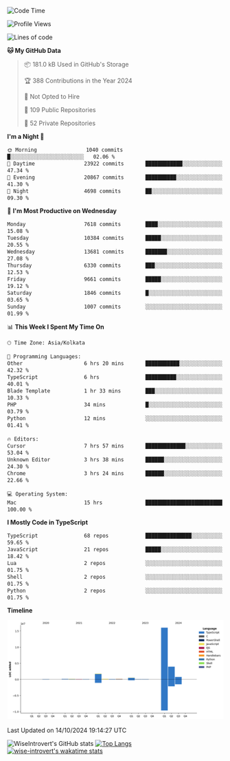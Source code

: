 <!--START_SECTION:waka-->
![Code Time](http://img.shields.io/badge/Code%20Time-1%2C659%20hrs%2031%20mins-blue)

![Profile Views](http://img.shields.io/badge/Profile%20Views-4-blue)

![Lines of code](https://img.shields.io/badge/From%20Hello%20World%20I%27ve%20Written-23.6%20million%20lines%20of%20code-blue)

**🐱 My GitHub Data** 

> 📦 181.0 kB Used in GitHub's Storage 
 > 
> 🏆 388 Contributions in the Year 2024
 > 
> 🚫 Not Opted to Hire
 > 
> 📜 109 Public Repositories 
 > 
> 🔑 52 Private Repositories 
 > 
**I'm a Night 🦉** 

```text
🌞 Morning                1040 commits        █░░░░░░░░░░░░░░░░░░░░░░░░   02.06 % 
🌆 Daytime                23922 commits       ████████████░░░░░░░░░░░░░   47.34 % 
🌃 Evening                20867 commits       ██████████░░░░░░░░░░░░░░░   41.30 % 
🌙 Night                  4698 commits        ██░░░░░░░░░░░░░░░░░░░░░░░   09.30 % 
```
📅 **I'm Most Productive on Wednesday** 

```text
Monday                   7618 commits        ████░░░░░░░░░░░░░░░░░░░░░   15.08 % 
Tuesday                  10384 commits       █████░░░░░░░░░░░░░░░░░░░░   20.55 % 
Wednesday                13681 commits       ███████░░░░░░░░░░░░░░░░░░   27.08 % 
Thursday                 6330 commits        ███░░░░░░░░░░░░░░░░░░░░░░   12.53 % 
Friday                   9661 commits        █████░░░░░░░░░░░░░░░░░░░░   19.12 % 
Saturday                 1846 commits        █░░░░░░░░░░░░░░░░░░░░░░░░   03.65 % 
Sunday                   1007 commits        ░░░░░░░░░░░░░░░░░░░░░░░░░   01.99 % 
```


📊 **This Week I Spent My Time On** 

```text
🕑︎ Time Zone: Asia/Kolkata

💬 Programming Languages: 
Other                    6 hrs 20 mins       ███████████░░░░░░░░░░░░░░   42.32 % 
TypeScript               6 hrs               ██████████░░░░░░░░░░░░░░░   40.01 % 
Blade Template           1 hr 33 mins        ███░░░░░░░░░░░░░░░░░░░░░░   10.33 % 
PHP                      34 mins             █░░░░░░░░░░░░░░░░░░░░░░░░   03.79 % 
Python                   12 mins             ░░░░░░░░░░░░░░░░░░░░░░░░░   01.41 % 

🔥 Editors: 
Cursor                   7 hrs 57 mins       █████████████░░░░░░░░░░░░   53.04 % 
Unknown Editor           3 hrs 38 mins       ██████░░░░░░░░░░░░░░░░░░░   24.30 % 
Chrome                   3 hrs 24 mins       ██████░░░░░░░░░░░░░░░░░░░   22.66 % 

💻 Operating System: 
Mac                      15 hrs              █████████████████████████   100.00 % 
```

**I Mostly Code in TypeScript** 

```text
TypeScript               68 repos            ███████████████░░░░░░░░░░   59.65 % 
JavaScript               21 repos            █████░░░░░░░░░░░░░░░░░░░░   18.42 % 
Lua                      2 repos             ░░░░░░░░░░░░░░░░░░░░░░░░░   01.75 % 
Shell                    2 repos             ░░░░░░░░░░░░░░░░░░░░░░░░░   01.75 % 
Python                   2 repos             ░░░░░░░░░░░░░░░░░░░░░░░░░   01.75 % 
```



**Timeline**

![Lines of Code chart](https://raw.githubusercontent.com/wise-introvert/wise-introvert/master/assets/bar_graph.png)


 Last Updated on 14/10/2024 19:14:27 UTC
<!--END_SECTION:waka-->

![WiseIntrovert's GitHub stats](https://github-readme-stats.vercel.app/api?username=wise-introvert&count_private=true&show_icons=true)
[![Top Langs](https://github-readme-stats.vercel.app/api/top-langs/?username=wise-introvert&langs_count=10)](https://github.com/anuraghazra/github-readme-stats)
[![wise-introvert's wakatime stats](https://github-readme-stats.vercel.app/api/wakatime?username=wiseintrovert)](https://github.com/anuraghazra/github-readme-stats)
